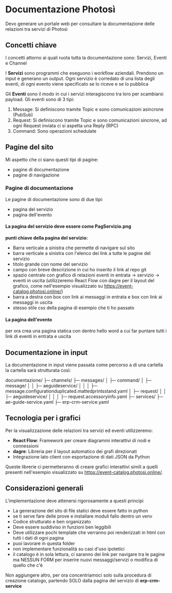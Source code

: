 # Documentazione Photosì
Devo generare un portale web per consultare la documentazione delle relazioni tra servizi di Photosì

## Concetti chiave

I concetti attorno ai quali ruota tutta la documentazione sono: Servizi, Eventi e Channel

I **Servizi** sono programmi che eseguono i workflow aziendali. Prendono un input e generano un output. Ogni servizio è corredato di una lista degli eventi, di ogni evento viene specificato se lo riceve e se lo pubblica


Gli **Eventi** sono il modo in cui i servizi interagiscono tra loro per scambiarsi payload.
Gli eventi sono di 3 tipi:
1) Message: Si definiscono tramite Topic e sono comunicazioni asincrone (PubSub)
2) Request: Si definiscono tramite Topic e sono comunicazioni sincrone, ad ogni Request inviata ci si aspetta una Reply (RPC)
3) Command: Sono operazioni schedulate

## Pagine del sito
Mi aspetto che ci siano questi tipi di pagine:
- pagine di documentazione
- pagine di navigazione

### Pagine di documentazione
Le pagine di documentazione sono di due tipi:
- pagina del servizio
- pagina dell'evento

#### La pagina del **servizio** deve essere come PagServizio.png
**punti chiave della pagina del servizio:**
- Barra verticale a sinistra che permette di navigare sul sito
- barra verticale a sinistra con l'elenco dei link a tutte le pagine del servizio
- titolo grande con nome del servizio
- campo con breve descrizione in cui ho inserito il link al repo git
- spazio centrale con grafico di relazioni eventi in entrata -> servizio -> eventi in uscita (utilizzeremo React Flow con dagre per il layout del grafico, come nell'esempio visualizzato su https://event-catalog.photosi.online/)
- barra a destra con box con link ai messaggi in entrata e box con link ai messaggi in uscita
- stesso stile css della pagina di esempio che ti ho passato

#### La pagina dell'evento

per ora crea una pagina statica con dentro hello word a cui far puntare tutti i link di eventi in entrata e uscita

## Documentazione in input
La documentazione in input viene passata come percorso a di una cartella la cartella sarà strutturata così:

documentazione/
├─ channels/
├─ messages/
│  ├─ command/
│  ├─ message/
│  │  ├─ aeguideservice/
│  │  │  ├─ message.configurationduplicated.mattedprintsstand.yaml
│  ├─ request/
│  │  ├─ aeguideservice/
│  │  │  ├─ request.accessoryinfo.yaml
├─ services/
   ├─ ae-guide-service.yaml
   ├─ erp-crm-service.yaml

## Tecnologia per i grafici
Per la visualizzazione delle relazioni tra servizi ed eventi utilizzeremo:
- **React Flow**: Framework per creare diagrammi interattivi di nodi e connessioni
- **dagre**: Libreria per il layout automatico dei grafi direzionati
- Integrazione lato client con esportazione di dati JSON da Python

Queste librerie ci permetteranno di creare grafici interattivi simili a quelli presenti nell'esempio visualizzato su https://event-catalog.photosi.online/.

## Considerazioni generali
L'implementazione deve attenersi rigorosamente a questi principi

- La generazione del sito di file statici deve essere fatto in python
- se ti serve fare delle prove e installare moduli fallo dentro un venv
- Codice strutturato e ben organizzato
- Deve essere suddiviso in funzioni ben leggibili
- Deve utilizzare pochi template che verranno poi renderizzati in html con tutti i dati di ogni pagina
- puoi lavorare in questa folder
- non implementare funzionalità su casi d'uso ipotetici
- il catalogo è in sola lettura, ci saranno dei link per navigare tra le pagine ma NESSUN FORM per inserire nuovi messaggi/servizi o modifica di quello che c'è

Non aggiungere altro, per ora concentriamoci solo sulla procedura di creazione catalogo, partendo SOLO dalla pagina del servizio di **erp-crm-service**
